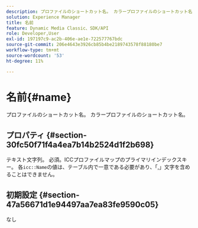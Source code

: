 ```yaml
---
description: プロファイルのショートカット名。 カラープロファイルのショートカット名。
solution: Experience Manager
title: 名前
feature: Dynamic Media Classic、SDK/API
role: Developer,User
exl-id: 197197c9-ac2b-406e-ae1e-722577767bdc
source-git-commit: 206e4643e3926cb85b4be2189743578f88180be7
workflow-type: tm+mt
source-wordcount: '53'
ht-degree: 11%

---
```


# 名前{#name}

プロファイルのショートカット名。 カラープロファイルのショートカット名。

## プロパティ {#section-30fc50f71f4a4ea7b14b2524d1f2b698}

テキスト文字列。 必須。ICCプロファイルマップのプライマリインデックスキー。 各`icc::Name`の値は、テーブル内で一意である必要があり、「,」文字を含めることはできません。

## 初期設定 {#section-47a56671d1e94497aa7ea83fe9590c05}

なし
